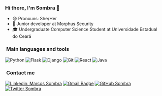 ### Hi there, I'm Sombra 👋

- 😄 Pronouns: She/Her
- 🔭 Junior developer at Morphus Security
- 🎓 Undergraduate Computer Science Student at Universidade Estadual do Ceará

<h3>&nbsp;Main languages and tools </h3>

![Python](https://img.shields.io/badge/python%20-%2314354C.svg?&style=for-the-badge&logo=python&logoColor=white)
![Flask](https://img.shields.io/badge/flask%20-%23000.svg?&style=for-the-badge&logo=flask&logoColor=white)
![Django](https://img.shields.io/badge/django-%23777BB4.svg?&style=for-the-badge&logo=django&logoColor=white)
![Git](https://img.shields.io/badge/git%20-%23F05033.svg?&style=for-the-badge&logo=git&logoColor=white)
![React](https://img.shields.io/badge/react%20-%23E34F26.svg?&style=for-the-badge&logo=react&logoColor=white)
![Java](https://img.shields.io/badge/java-%23ED8B00.svg?&style=for-the-badge&logo=java&logoColor=white)

<h3> &nbsp;Contact me </h3>

[![Linkedin: Marcos Sombra](https://img.shields.io/badge/-LinkedIn-blue?style=flat-square&logo=Linkedin&logoColor=white&link=https://www.linkedin.com/in/marcos-sombra/)](https://www.linkedin.com/in/marcos-sombra/)
[![Gmail Badge](https://img.shields.io/badge/-Gmail-FF0000?style=flat-square&logo=Gmail&logoColor=white&link=mailto:marcos.sombraaa@gmail.com)](mailto:marcos.sombraaa@gmail.com)
[![GitHub Sombra](https://img.shields.io/github/followers/emmevsombra?label=follow&style=social)](https://github.com/mvsombra/)
[![Twitter Sombra](https://img.shields.io/twitter/follow/mv_sombra)](https://twitter.com/mv_sombra)
<!--
**mvsombra/mvsombra** is a ✨ _special_ ✨ repository because its `README.md` (this file) appears on your GitHub profile.

Here are some ideas to get you started:

- 🔭 I’m currently working on ...
- 🌱 I’m currently learning ...
- 👯 I’m looking to collaborate on ...
- 🤔 I’m looking for help with ...
- 💬 Ask me about ...
- 📫 How to reach me: ...
- 😄 Pronouns: ...
- ⚡ Fun fact: ...
-->
